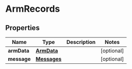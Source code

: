 

# ArmRecords


## Properties

| Name | Type | Description | Notes |
|------------ | ------------- | ------------- | -------------|
|**armData** | [**ArmData**](ArmData.md) |  |  [optional] |
|**message** | [**Messages**](Messages.md) |  |  [optional] |



